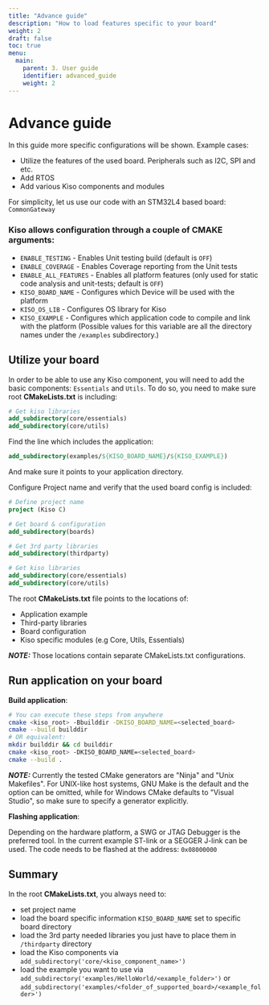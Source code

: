 ```yaml
---
title: "Advance guide"
description: "How to load features specific to your board"
weight: 2
draft: false
toc: true
menu:
  main:
    parent: 3. User guide
    identifier: advanced_guide
    weight: 2
---
```


# Advance guide

In this guide more specific configurations will be shown. 
Example cases:
- Utilize the features of the used board. Peripherals such as I2C, SPI and etc.
- Add RTOS
- Add various Kiso components and modules

For simplicity, let us use our code with an STM32L4 based board: `CommonGateway`

### Kiso allows configuration through a couple of CMAKE arguments: ###

 - `ENABLE_TESTING` - Enables Unit testing build (default is `OFF`)
 - `ENABLE_COVERAGE` - Enables Coverage reporting from the Unit tests
 - `ENABLE_ALL_FEATURES` - Enables all platform features (only used for static code analysis and unit-tests; default is `OFF`)
 - `KISO_BOARD_NAME` - Configures which Device will be used with the platform
 - `KISO_OS_LIB` - Configures OS library for Kiso
 - `KISO_EXAMPLE` - Configures which application code to compile and link with the platform (Possible values for this variable are all the directory names under the `/examples` subdirectory.)

## Utilize your board ##
In order to be able to use any Kiso component, you will need to add the basic components: `Essentials` and `Utils`.
To do so, you need to make sure root **CMakeLists.txt** is including:

```cmake
# Get kiso libraries
add_subdirectory(core/essentials)
add_subdirectory(core/utils)
```
Find the line which includes the application:
```cmake
add_subdirectory(examples/${KISO_BOARD_NAME}/${KISO_EXAMPLE})
```
And make sure it points to your application directory.

Configure Project name and verify that the used board config is included:
```cmake
# Define project name
project (Kiso C)

# Get board & configuration
add_subdirectory(boards)

# Get 3rd party libraries
add_subdirectory(thirdparty)

# Get kiso libraries
add_subdirectory(core/essentials)
add_subdirectory(core/utils)
```
The root **CMakeLists.txt** file points to the locations of:
- Application example
- Third-party libraries
- Board configuration
- Kiso specific modules (e.g Core, Utils, Essentials)

**_NOTE:_**  Those locations contain separate CMakeLists.txt configurations.


## Run application on your board ##

**Build application**:
```bash
# You can execute these steps from anywhere
cmake <kiso_root> -Bbuilddir -DKISO_BOARD_NAME=<selected_board>
cmake --build builddir
# OR equivalent:
mkdir builddir && cd builddir
cmake <kiso_root> -DKISO_BOARD_NAME=<selected_board>
cmake --build .
```

**_NOTE:_** Currently the tested CMake generators are "Ninja" and "Unix Makefiles". For UNIX-like host systems, GNU Make is the default and the option can be omitted, while for Windows CMake defaults to "Visual Studio", so make sure to specify a generator explicitly.

**Flashing application**:

Depending on the hardware platform, a SWG or JTAG Debugger is the preferred tool. In the current example ST-link or a SEGGER J-link can be used.
The code needs to be flashed at the address: `0x08000000`

## Summary ##
In the root **CMakeLists.txt**, you always need to:
- set project name
- load the board specific information `KISO_BOARD_NAME` set to specific board directory
- load the 3rd party needed libraries you just have to place them in `/thirdparty` directory 
- load the Kiso components via `add_subdirectory('core/<kiso_component_name>')`
- load the example you want to use via `add_subdirectory('examples/HelloWorld/<example_folder>')` or `add_subdirectory('examples/<folder_of_supported_board>/<example_folder>')`

